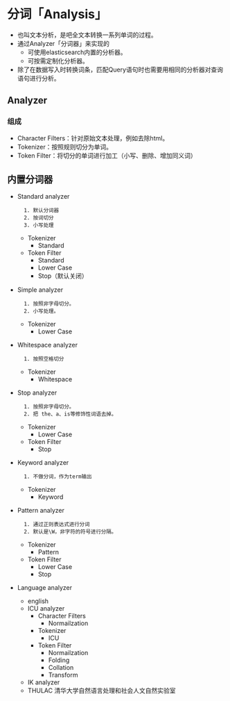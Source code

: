 # 分词「Analysis」
- 也叫文本分析，是吧全文本转换一系列单词的过程。
- 通过Analyzer「分词器」来实现的
    - 可使用elasticsearch内置的分析器。
    - 可按需定制化分析器。
- 除了在数据写入时转换词条，匹配Query语句时也需要用相同的分析器对查询语句进行分析。

## Analyzer

### 组成
- Character Filters：针对原始文本处理，例如去除html。
- Tokenizer：按照规则切分为单词。
- Token Filter：将切分的单词进行加工（小写、删除、增加同义词）

## 内置分词器
- Standard analyzer

        1. 默认分词器
        2. 按词切分
        3. 小写处理
    - Tokenizer
        - Standard
    - Token Filter
        - Standard
        - Lower Case
        - Stop（默认关闭）

- Simple analyzer

        1. 按照非字母切分。
        2. 小写处理。
    - Tokenizer
        - Lower Case

- Whitespace analyzer

        1. 按照空格切分
    - Tokenizer
        - Whitespace
- Stop analyzer

        1. 按照非字母切分。
        2. 把 the、a、is等修饰性词语去掉。
    - Tokenizer
        - Lower Case
    - Token Filter
        - Stop
- Keyword analyzer

        1. 不做分词，作为term输出
    - Tokenizer
        - Keyword
- Pattern analyzer

        1. 通过正则表达式进行分词
        2. 默认是\W，非字符的符号进行分隔。
    - Tokenizer
        - Pattern
    - Token Filter
        - Lower Case
        - Stop
- Language analyzer
    - english
    - ICU analyzer
        - Character Filters
            - Normailzation
        - Tokenizer
            - ICU
        - Token Filter
            - Normailzation
            - Folding
            - Collation
            - Transform
    - IK analyzer
    - THULAC 清华大学自然语言处理和社会人文自然实验室